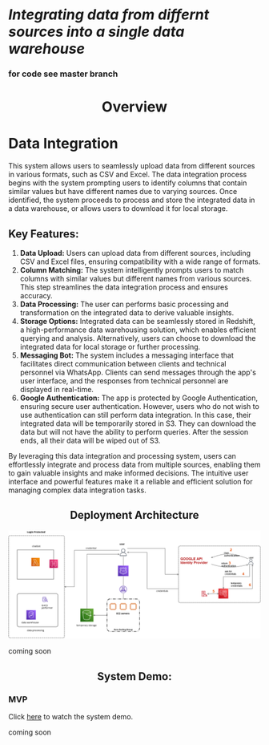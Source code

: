 <h1 color="blue"><i>Integrating data from differnt sources into a single data warehouse</i></h1>
<h3>for code see master branch </h3>
<h1 align="center">Overview</h1>
<h1>Data Integration</h1>

<p>This system allows users to seamlessly upload data from different sources in various formats, such as CSV and Excel. The data integration process begins with the system prompting users to identify columns that contain similar values but have different names due to varying sources. Once identified, the system proceeds to process and store the integrated data in a data warehouse, or allows users to download it for local storage.</p>

<h2>Key Features:</h2>

<ol>
  <li><strong>Data Upload:</strong> Users can upload data from different sources, including CSV and Excel files, ensuring compatibility with a wide range of formats.</li>
  
  <li><strong>Column Matching:</strong> The system intelligently prompts users to match columns with similar values but different names from various sources. This step streamlines the data integration process and ensures accuracy.</li>
  
  <li><strong>Data Processing:</strong> The user can performs basic processing and transformation on the integrated data to derive valuable insights.</li>
  
  <li><strong>Storage Options:</strong> Integrated data can be seamlessly stored in Redshift, a high-performance data warehousing solution, which enables efficient querying and analysis. Alternatively, users can choose to download the integrated data for local storage or further processing.</li>
  
  <li><strong>Messaging Bot:</strong> The system includes a messaging interface that facilitates direct communication between clients and technical personnel via WhatsApp. Clients can send messages through the app's user interface, and the responses from technical personnel are displayed in real-time.</li>
  
  <li><strong>Google Authentication:</strong> The app is protected by Google Authentication, ensuring secure user authentication. However, users who do not wish to use authentication can still perform data integration. In this case, their integrated data will be temporarily stored in S3. They can download the data but will not have the ability to perform queries. After the session ends, all their data will be wiped out of S3.</li>
</ol>

<p>By leveraging this data integration and processing system, users can effortlessly integrate and process data from multiple sources, enabling them to gain valuable insights and make informed decisions. The intuitive user interface and powerful features make it a reliable and efficient solution for managing complex data integration tasks.</p>

<h2 align="center">Deployment Architecture</h2>
<img src="/solution-arch.png" alt="Application Architecture">
<p>coming soon</p>

<h2 align="center">System Demo:</h2>
<h3><b>MVP</b></h3>
<p>Click <a href="https://www.youtube.com/watch?v=your-video-id">here</a> to watch the system demo.</p>
<p>coming soon</p>

